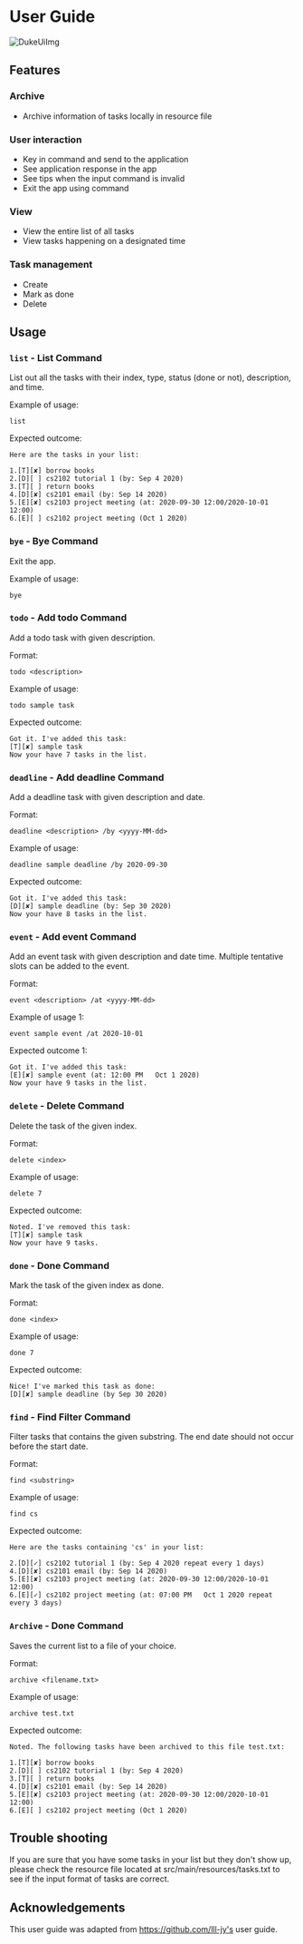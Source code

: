 # User Guide

![DukeUiImg](Ui.png)

## Features

### Archive

- Archive information of tasks locally in resource file

### User interaction

- Key in command and send to the application
- See application response in the app
- See tips when the input command is invalid
- Exit the app using command

### View

- View the entire list of all tasks
- View tasks happening on a designated time

### Task management

- Create
- Mark as done
- Delete

## Usage

### `list` - List Command

List out all the tasks with their index, type, status (done or not),
description, and time.

Example of usage:

`list`

Expected outcome:

```
Here are the tasks in your list:

1.[T][✘] borrow books
2.[D][ ] cs2102 tutorial 1 (by: Sep 4 2020)
3.[T][ ] return books
4.[D][✘] cs2101 email (by: Sep 14 2020)
5.[E][✘] cs2103 project meeting (at: 2020-09-30 12:00/2020-10-01 12:00)
6.[E][ ] cs2102 project meeting (Oct 1 2020)
```

### `bye` - Bye Command

Exit the app.

Example of usage:

`bye`

### `todo` - Add todo Command

Add a todo task with given description.

Format:

`todo <description>`

Example of usage:

`todo sample task`

Expected outcome:

```
Got it. I've added this task:
[T][✘] sample task
Now your have 7 tasks in the list.
```

### `deadline` - Add deadline Command

Add a deadline task with given description and date.

Format:

`deadline <description> /by <yyyy-MM-dd>`

Example of usage:

`deadline sample deadline /by 2020-09-30`

Expected outcome:

```
Got it. I've added this task:
[D][✘] sample deadline (by: Sep 30 2020)
Now your have 8 tasks in the list.
```

### `event` - Add event Command

Add an event task with given description and date time. Multiple tentative slots
can be added to the event.

Format:

`event <description> /at <yyyy-MM-dd>`

Example of usage 1:

`event sample event /at 2020-10-01`

Expected outcome 1:

```
Got it. I've added this task:
[E][✘] sample event (at: 12:00 PM   Oct 1 2020)
Now your have 9 tasks in the list.
```

### `delete` - Delete Command

Delete the task of the given index.

Format:

`delete <index>`

Example of usage:

`delete 7`

Expected outcome:

```
Noted. I've removed this task:
[T][✘] sample task
Now your have 9 tasks.
```

### `done` - Done Command

Mark the task of the given index as done.

Format:

`done <index>`

Example of usage:

`done 7`

Expected outcome:

```
Nice! I've marked this task as done:
[D][✘] sample deadline (by Sep 30 2020)
```

### `find` - Find Filter Command

Filter tasks that contains the given substring. The end date should not occur
before the start date.

Format:

`find <substring>`

Example of usage:

`find cs`

Expected outcome:

```
Here are the tasks containing 'cs' in your list:

2.[D][✓] cs2102 tutorial 1 (by: Sep 4 2020 repeat every 1 days)
4.[D][✘] cs2101 email (by: Sep 14 2020)
5.[E][✘] cs2103 project meeting (at: 2020-09-30 12:00/2020-10-01 12:00)
6.[E][✓] cs2102 project meeting (at: 07:00 PM   Oct 1 2020 repeat every 3 days)
```

### `Archive` - Done Command

Saves the current list to a file of your choice.

Format:

`archive <filename.txt>`

Example of usage:

`archive test.txt`

Expected outcome:

```
Noted. The following tasks have been archived to this file test.txt:

1.[T][✘] borrow books
2.[D][ ] cs2102 tutorial 1 (by: Sep 4 2020)
3.[T][ ] return books
4.[D][✘] cs2101 email (by: Sep 14 2020)
5.[E][✘] cs2103 project meeting (at: 2020-09-30 12:00/2020-10-01 12:00)
6.[E][ ] cs2102 project meeting (Oct 1 2020)
```

## Trouble shooting

If you are sure that you have some tasks in your list but they don't show up,
please check the resource file located at src/main/resources/tasks.txt to see if
the input format of tasks are correct.

## Acknowledgements

This user guide was adapted from https://github.com/lll-jy's user guide.
